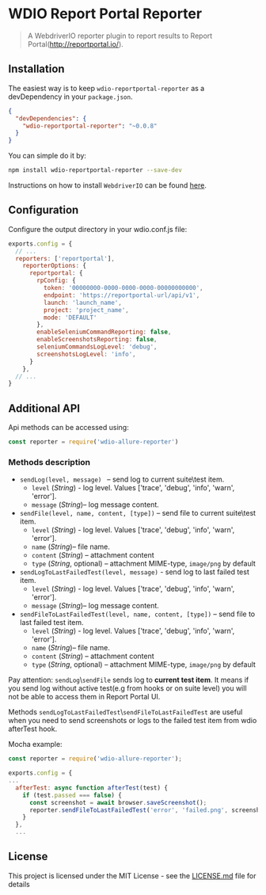 WDIO Report Portal Reporter
====================

> A WebdriverIO reporter plugin to report results to Report Portal(http://reportportal.io/).


## Installation
The easiest way is to keep `wdio-reportportal-reporter` as a devDependency in your `package.json`.
```json
{
  "devDependencies": {
    "wdio-reportportal-reporter": "~0.0.8"
  }
}
```
You can simple do it by:
```bash
npm install wdio-reportportal-reporter --save-dev
```
Instructions on how to install `WebdriverIO` can be found [here](http://webdriver.io/guide/getstarted/install.html).
## Configuration
Configure the output directory in your wdio.conf.js file:
```js
exports.config = {
  // ...
  reporters: ['reportportal'],
    reporterOptions: {
      reportportal: {
        rpConfig: {
          token: '00000000-0000-0000-0000-00000000000',
          endpoint: 'https://reportportal-url/api/v1',
          launch: 'launch_name',
          project: 'project_name',
          mode: 'DEFAULT'
        },
        enableSeleniumCommandReporting: false,
        enableScreenshotsReporting: false,
        seleniumCommandsLogLevel: 'debug',
        screenshotsLogLevel: 'info',
      }
    },
  // ...
}
```

## Additional API

Api methods can be accessed using:
```js
const reporter = require('wdio-allure-reporter')
```
### Methods description
* `sendLog(level, message) ` – send log to current suite\test item.
    * `level` (*String*) - log level. Values ['trace', 'debug', 'info', 'warn', 'error'].
    * `message` (*String*)– log message content.
* `sendFile(level, name, content, [type])` – send file to current suite\test item.
    * `level` (*String*) - log level. Values ['trace', 'debug', 'info', 'warn', 'error'].
    * `name` (*String*)– file name.
    * `content` (*String*) – attachment content
    * `type` (*String*, optional) – attachment MIME-type, `image/png` by default
* `sendLogToLastFailedTest(level, message)` - send log to last failed test item.
    * `level` (*String*) - log level. Values ['trace', 'debug', 'info', 'warn', 'error'].
    * `message` (*String*)– log message content.
* `sendFileToLastFailedTest(level, name, content, [type])` – send file to last failed test item.
    * `level` (*String*) - log level. Values ['trace', 'debug', 'info', 'warn', 'error'].
    * `name` (*String*)– file name.
    * `content` (*String*) – attachment content
    * `type` (*String*, optional) – attachment MIME-type, `image/png` by default

Pay attention: `sendLog`\\`sendFile` sends log to **current test item**. It means if you send log without active test(e.g from hooks or on suite level) you will not be able to access them in Report Portal UI.

Methods `sendLogToLastFailedTest`\\`sendFileToLastFailedTest` are useful when you need to send screenshots or logs to the failed test item from wdio afterTest hook.

Mocha example:
```js
const reporter = require('wdio-allure-reporter');

exports.config = {
...
  afterTest: async function afterTest(test) {
    if (test.passed === false) {
      const screenshot = await browser.saveScreenshot();
      reporter.sendFileToLastFailedTest('error', 'failed.png', screenshot);
    }
  },
  ...
```

## License

This project is licensed under the MIT License - see the [LICENSE.md](LICENSE.md) file for details
